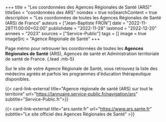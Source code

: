 +++
title = "Les coordonnées des Agences Régionales de Santé (ARS)"
titleSeo = "coordonnées des ARS"
noindex = true
noSearchContent = true
description = "Les coordonnées de toutes les Agences Régionales de Santé (ARS) de France"
auteurs = ["Jean-Baptiste FRON"]
date = "2022-11-28T11:00:00+02:00"
publishdate = "2022-11-28"
lastmod = "2022-12-20"
annees = "2023"
sources = ["Service-Public"]
tags = []
image = true
imageSrc = "Agence Régionale de Santé"
+++

Page mémo pour retrouver les coordonnées de toutes les **Agences Régionales de Santé** (ARS), Agences de santé et Administration territoriale de santé de France.
{.lead .mb-5}

Sur le site de votre Agence Régionale de Santé, vous retrouvez la liste des médecins agréés et parfois les programmes d'éducation thérapeutique disponibles.

{{< card-link-external title="Agence régionale de santé (ARS) sur tout le territoire" url="https://lannuaire.service-public.fr/navigation/ars" subtitle="Service-Public.fr">}}

{{< card-link-external title="ars.sante.fr" url="https://www.ars.sante.fr" subtitle="Le site officiel des Agences Régionales de Santé" >}}
